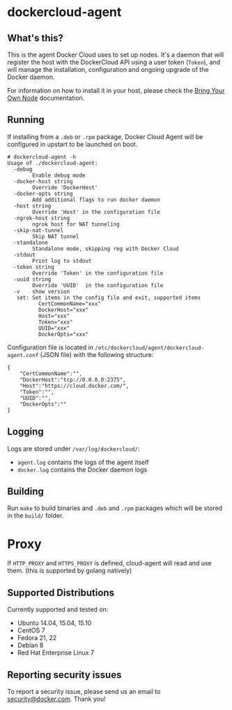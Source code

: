 dockercloud-agent
===========


## What's this?

This is the agent Docker Cloud uses to set up nodes. It's a daemon that will register the host with the DockerCloud API using a user token (`Token`), and will manage the installation, configuration and ongoing upgrade of the Docker daemon.

For information on how to install it in your host, please check the [Bring Your Own Node](https://docs.docker.com/docker-cloud/infrastructure/byoh/) documentation.


## Running

If installing from a `.deb` or `.rpm` package, Docker Cloud Agent will be configured in upstart to be launched on boot.

```
# dockercloud-agent -h
Usage of ./dockercloud-agent:
  -debug
    	Enable debug mode
  -docker-host string
    	Override 'DockerHost'
  -docker-opts string
    	Add additional flags to run docker daemon
  -host string
    	Override 'Host' in the configuration file
  -ngrok-host string
    	ngrok host for NAT tunneling
  -skip-nat-tunnel
    	Skip NAT tunnel
  -standalone
    	Standalone mode, skipping reg with Docker Cloud
  -stdout
    	Print log to stdout
  -token string
    	Override 'Token' in the configuration file
  -uuid string
    	Override 'UUID'  in the configuration file
  -v	show version
   set: Set items in the config file and exit, supported items
          CertCommonName="xxx"
          DockerHost="xxx"
          Host="xxx"
          Token="xxx"
          UUID="xxx"
          DockerOpts="xxx"

```


Configuration file is located in `/etc/dockercloud/agent/dockercloud-agent.conf` (JSON file) with the following structure:

```
{
	"CertCommonName":"",
	"DockerHost":"tcp://0.0.0.0:2375",
	"Host":"https://cloud.docker.com/",
	"Token":"",
	"UUID":"",
	"DockerOpts":""
}
```

## Logging

Logs are stored under `/var/log/dockercloud/`:

* `agent.log` contains the logs of the agent itself
* `docker.log` contains the Docker daemon logs


## Building

Run `make` to build binaries and `.deb` and `.rpm` packages which will be stored in the `build/` folder.

# Proxy

If `HTTP_PROXY` and `HTTPS_PROXY` is defined, cloud-agent will read and use them. (this is supported by golang natively)

## Supported Distributions

Currently supported and tested on:

- Ubuntu 14.04, 15.04, 15.10
- CentOS 7
- Fedora 21, 22
- Debian 8
- Red Hat Enterprise Linux 7


## Reporting security issues

To report a security issue, please send us an email to [security@docker.com](mailto:security@docker.com). Thank you!
